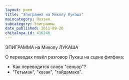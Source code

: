 ```yaml
---
layout: poem
title: "Эпиграмма на Миколу Лукаша"
maincategory: Поэзия
subcategory: Эпиграммы
date_published: 2011-09-20
chitalnya_id: 416246
---
```




ЭПИГРАММА
на Миколу ЛУКАША

О переводах повёл разговор
Лукаш на сцене филфака:
- Как переводится слово "сеньор"?
- "Гетьман", "казак", "гайдамака".






